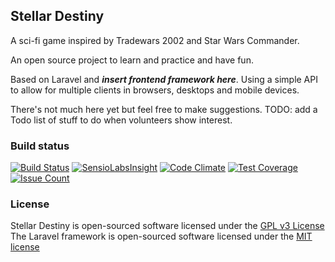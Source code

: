 ## Stellar Destiny

A sci-fi game inspired by Tradewars 2002 and Star Wars Commander.

An open source project to learn and practice and have fun.

Based on Laravel and ___insert frontend framework here___. Using a simple API to allow for multiple clients in browsers, desktops and mobile devices.


There's not much here yet but feel free to make suggestions.
TODO: add a Todo list of stuff to do when volunteers show interest.


### Build status
[![Build Status](https://travis-ci.org/stellargames/StellarDestiny.svg?branch=master)](https://travis-ci.org/stellargames/StellarDestiny) [![SensioLabsInsight](https://insight.sensiolabs.com/projects/cb269cfd-5718-4bc1-937b-25dfa6863a18/mini.png)](https://insight.sensiolabs.com/projects/cb269cfd-5718-4bc1-937b-25dfa6863a18)
[![Code Climate](https://codeclimate.com/github/stellargames/StellarDestiny/badges/gpa.svg)](https://codeclimate.com/github/stellargames/StellarDestiny) [![Test Coverage](https://codeclimate.com/github/stellargames/StellarDestiny/badges/coverage.svg)](https://codeclimate.com/github/stellargames/StellarDestiny/coverage) [![Issue Count](https://codeclimate.com/github/stellargames/StellarDestiny/badges/issue_count.svg)](https://codeclimate.com/github/stellargames/StellarDestiny)


### License

Stellar Destiny is open-sourced software licensed under the [GPL v3 License](https://www.gnu.org/licenses/gpl.html)  
The Laravel framework is open-sourced software licensed under the [MIT license](http://opensource.org/licenses/MIT)
